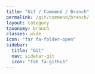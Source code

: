 ```yaml
---
title: "Git / Commend / Branch"
permalink: /git/commend/branch/
layout: category
taxonomy: branch
classes: wide
icon: "far fa-folder-open"
sidebar:
  title: "Git"
  nav: sidebar-git
  icon: "fab fa-github"
---
```

